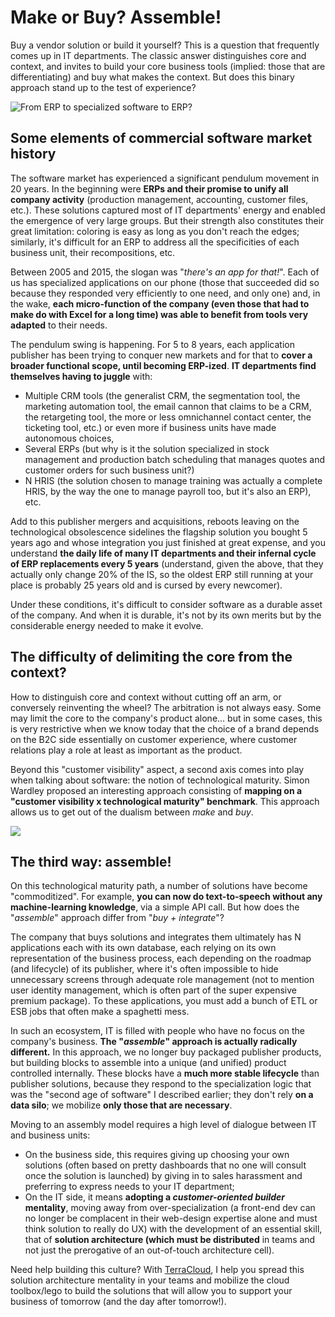 # Make or Buy? Assemble!

Buy a vendor solution or build it yourself? This is a question that frequently comes up in IT departments. The classic answer distinguishes core and context, and invites to build your core business tools (implied: those that are differentiating) and buy what makes the context. But does this binary approach stand up to the test of experience?

![From ERP to specialized software to ERP?](/images/blog/1oYsp7VM9OfsizRMLFj0q2Q.webp)

## Some elements of commercial software market history

The software market has experienced a significant pendulum movement in 20 years. In the beginning were **ERPs and their promise to unify all company activity** (production management, accounting, customer files, etc.). These solutions captured most of IT departments' energy and enabled the emergence of very large groups. But their strength also constitutes their great limitation: coloring is easy as long as you don't reach the edges; similarly, it's difficult for an ERP to address all the specificities of each business unit, their recompositions, etc.

Between 2005 and 2015, the slogan was "*there's an app for that!*". Each of us has specialized applications on our phone (those that succeeded did so because they responded very efficiently to one need, and only one) and, in the wake, **each micro-function of the company (even those that had to make do with Excel for a long time) was able to benefit from tools very adapted** to their needs.

The pendulum swing is happening. For 5 to 8 years, each application publisher has been trying to conquer new markets and for that to **cover a broader functional scope, until becoming ERP-ized**. **IT departments find themselves having to juggle** with:
- Multiple CRM tools (the generalist CRM, the segmentation tool, the marketing automation tool, the email cannon that claims to be a CRM, the retargeting tool, the more or less omnichannel contact center, the ticketing tool, etc.) or even more if business units have made autonomous choices,
- Several ERPs (but why is it the solution specialized in stock management and production batch scheduling that manages quotes and customer orders for such business unit?)
- N HRIS (the solution chosen to manage training was actually a complete HRIS, by the way the one to manage payroll too, but it's also an ERP), etc.

Add to this publisher mergers and acquisitions, reboots leaving on the technological obsolescence sidelines the flagship solution you bought 5 years ago and whose integration you just finished at great expense, and you understand **the daily life of many IT departments and their infernal cycle of ERP replacements every 5 years** (understand, given the above, that they actually only change 20% of the IS, so the oldest ERP still running at your place is probably 25 years old and is cursed by every newcomer).

Under these conditions, it's difficult to consider software as a durable asset of the company. And when it is durable, it's not by its own merits but by the considerable energy needed to make it evolve.

## The difficulty of delimiting the core from the context?

How to distinguish core and context without cutting off an arm, or conversely reinventing the wheel? The arbitration is not always easy. Some may limit the core to the company's product alone... but in some cases, this is very restrictive when we know today that the choice of a brand depends on the B2C side essentially on customer experience, where customer relations play a role at least as important as the product.

Beyond this "customer visibility" aspect, a second axis comes into play when talking about software: the notion of technological maturity. Simon Wardley proposed an interesting approach consisting of **mapping on a "customer visibility x technological maturity" benchmark**. This approach allows us to get out of the dualism between *make* and *buy*.

![](/images/blog/1zyiaJJW3mX2vfm-4aKqzhA-1024x626.webp)

## The third way: assemble!

On this technological maturity path, a number of solutions have become "commoditized". For example, **you can now do text-to-speech without any machine-learning knowledge**, via a simple API call. But how does the "*assemble*" approach differ from "*buy + integrate*"?

The company that buys solutions and integrates them ultimately has N applications each with its own database, each relying on its own representation of the business process, each depending on the roadmap (and lifecycle) of its publisher, where it's often impossible to hide unnecessary screens through adequate role management (not to mention user identity management, which is often part of the super expensive premium package). To these applications, you must add a bunch of ETL or ESB jobs that often make a spaghetti mess.

In such an ecosystem, IT is filled with people who have no focus on the company's business. **The "*assemble*" approach is actually radically different.** In this approach, we no longer buy packaged publisher products, but building blocks to assemble into a unique (and unified) product controlled internally. These blocks have a **much more stable lifecycle** than publisher solutions, because they respond to the specialization logic that was the "second age of software" I described earlier; they don't rely **on a data silo**; we mobilize **only those that are necessary**.

Moving to an assembly model requires a high level of dialogue between IT and business units:
- On the business side, this requires giving up choosing your own solutions (often based on pretty dashboards that no one will consult once the solution is launched) by giving in to sales harassment and preferring to express needs to your IT department;
- On the IT side, it means **adopting a *customer-oriented builder* mentality**, moving away from over-specialization (a front-end dev can no longer be complacent in their web-design expertise alone and must think solution to really do UX) with the development of an essential skill, that of **solution architecture (which must be distributed** in teams and not just the prerogative of an out-of-touch architecture cell).

Need help building this culture? With [TerraCloud](../../../../../index.html), I help you spread this solution architecture mentality in your teams and mobilize the cloud toolbox/lego to build the solutions that will allow you to support your business of tomorrow (and the day after tomorrow!).
